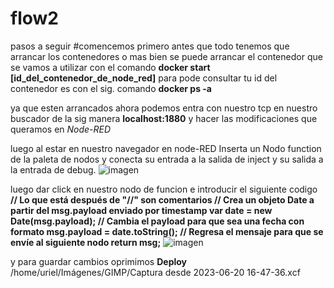 # flow2
pasos a seguir
#comencemos 
primero antes que todo tenemos que arrancar los contenedores o mas bien se puede arrancar el contenedor que se vamos a utilizar
con el comando **docker start [id_del_contenedor_de_node_red]**
para pode consultar tu id del contenedor es con el sig. comando **docker ps -a**

ya que esten arrancados ahora podemos entra con nuestro tcp en  nuestro buscador de la sig manera **localhost:1880**
y hacer las modificaciones que queramos en *Node-RED*

luego al estar en nuestro navegador en node-RED Inserta un Nodo function de la paleta de nodos y conecta su entrada a la salida de inject y su salida a la entrada de debug.
![imagen](https://github.com/URIEL0ARTURO0DOMINGUEZ0VELAZQUEZ/flow2/assets/136390705/4e7f04e3-8bb3-4013-8a57-cfa5a96f670c)

luego dar click en nuestro nodo de funcion e introducir el  siguiente codigo
****// Lo que está después de "//" son comentarios // Crea un objeto Date a partir del msg.payload enviado por timestamp var date = new Date(msg.payload); // Cambia el payload para que sea una fecha con formato msg.payload = date.toString(); // Regresa el mensaje para que se envíe al siguiente nodo return msg;****
![imagen](https://github.com/URIEL0ARTURO0DOMINGUEZ0VELAZQUEZ/flow2/assets/136390705/0f9cce58-7d21-417c-add9-e90f559e43b1)

y para guardar cambios oprimimos **Deploy**
/home/uriel/Imágenes/GIMP/Captura desde 2023-06-20 16-47-36.xcf


